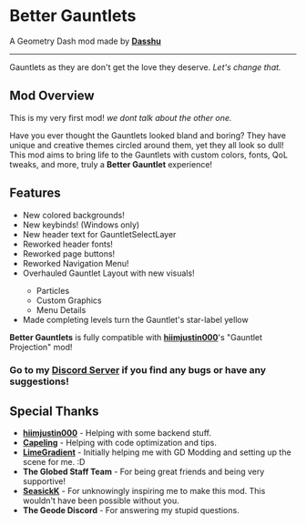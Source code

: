 # Better Gauntlets
A Geometry Dash mod made by **[Dasshu](user:1975253)**

---

Gauntlets as they are don't get the love they deserve. *Let's change that.*

## Mod Overview
This is my very first mod! <c-FF6969>*we dont talk about the other one.</c>*

Have you ever thought the Gauntlets looked <cr>bland and boring</c>? They have unique and creative themes circled around them, yet they all look so <c-808080>dull</c>! This mod aims to bring life to the Gauntlets with custom colors, fonts, QoL tweaks, and more, truly a <cs>**Better Gauntlet**</c> experience!

## Features
- <cg>New</c> colored backgrounds!
- <cg>New</c> keybinds! <cj>(Windows only)</c>
- <cg>New</c> header text for <cj>GauntletSelectLayer</c>
- <cy>Reworked</c> header fonts!
- <cy>Reworked</c> page buttons!
- <cy>Reworked</c> <cj>Navigation Menu</c>!
- <co>Overhauled</c> Gauntlet Layout with new visuals!
    - Particles
    - Custom Graphics
    - Menu Details
- Made completing levels turn the Gauntlet's <cj>star-label</c> yellow

<cs>**Better Gauntlets**</c> is fully compatible with **[hiimjustin000](user:7466002)**'s "Gauntlet Projection" mod!
### Go to my **[Discord Server](https://discord.gg/F94qat6N3D)** if you find any bugs or have any suggestions!

## Special Thanks
- **[hiimjustin000](user:7466002)** - Helping with some backend stuff.
- **[Capeling](user:18226543)** - Helping with code optimization and tips.
- **[LimeGradient](user:7214334)** - Initially helping me with GD Modding and setting up the scene for me. :D
- **The Globed Staff Team** - For being great friends and being very supportive!
- **[SeasickK](user:10038989)** - For unknowingly inspiring me to make this mod. This wouldn't have been possible without you.
- <c-F4D48E>**T</c><c-F5C186>h</c><c-F5AE7D>e</c> <c-F18766>G</c><c-EC5F4F>e</c><c-E1504D>o</c><c-D5404A>d</c><c-C1384D>e</c> <c-AD2F4F>D</c><c-962845>i</c><c-7F213A>s</c><c-702442>c</c><c-61264A>o</c><c-522952>r</c><c-432B5A>d**</c> - For answering my stupid questions.